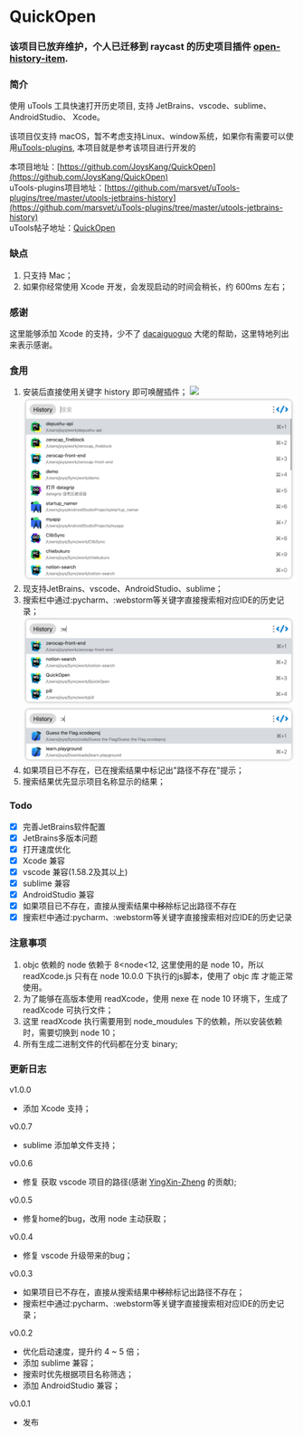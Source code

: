 # QuickOpen


### 该项目已放弃维护，个人已迁移到 raycast 的历史项目插件 [open-history-item](https://github.com/JoysKang/open-history-item).

### 简介

使用 uTools 工具快速打开历史项目, 支持 JetBrains、vscode、sublime、AndroidStudio、 Xcode。

该项目仅支持 macOS，暂不考虑支持Linux、window系统，如果你有需要可以使用[uTools-plugins](https://github.com/marsvet/uTools-plugins/tree/master/utools-jetbrains-history), 本项目就是参考该项目进行开发的

本项目地址：[https://github.com/JoysKang/QuickOpen](https://github.com/JoysKang/QuickOpen)  
uTools-plugins项目地址：[https://github.com/marsvet/uTools-plugins/tree/master/utools-jetbrains-history](https://github.com/marsvet/uTools-plugins/tree/master/utools-jetbrains-history)  
uTools帖子地址：[QuickOpen](https://yuanliao.info/d/4072-quickopen-xcode)

### 缺点
1. 只支持 Mac；
2. 如果你经常使用 Xcode 开发，会发现启动的时间会稍长，约 600ms 左右；

### 感谢
这里能够添加 Xcode 的支持，少不了 [dacaiguoguo](https://github.com/dacaiguoguo) 大佬的帮助，这里特地列出来表示感谢。

### 食用

1. 安装后直接使用关键字 history 即可唤醒插件；
   ![](https://joys.oss-cn-shanghai.aliyuncs.com/mark_images/WechatIMG297.png)
   ![](images/history.png)
2. 现支持JetBrains、vscode、AndroidStudio、sublime；
3. 搜索栏中通过:pycharm、:webstorm等关键字直接搜索相对应IDE的历史记录；
   ![](images/ws.png)
   ![](images/Xcode.png)
4. 如果项目已不存在，已在搜索结果中标记出"路径不存在"提示；
5. 搜索结果优先显示项目名称显示的结果；

### Todo

- [x] 完善JetBrains软件配置
- [x] JetBrains多版本问题
- [x] 打开速度优化
- [x] Xcode 兼容
- [x] vscode 兼容(1.58.2及其以上)
- [x] sublime 兼容
- [x] AndroidStudio 兼容
- [x] 如果项目已不存在，直接从搜索结果中~~移除~~标记出路径不存在
- [x] 搜索栏中通过:pycharm、:webstorm等关键字直接搜索相对应IDE的历史记录

### 注意事项

1. objc 依赖的 node 依赖于 8<node<12, 这里使用的是 node 10，所以 readXcode.js 只有在 node 10.0.0 下执行的js脚本，使用了 objc 库 才能正常使用。
2. 为了能够在高版本使用 readXcode，使用 nexe 在 node 10 环境下，生成了 readXcode 可执行文件；
3. 这里 readXcode 执行需要用到 node_moudules 下的依赖，所以安装依赖时，需要切换到 node 10；
4. 所有生成二进制文件的代码都在分支 binary;

### 更新日志
v1.0.0
- 添加 Xcode 支持；

v0.0.7
- sublime 添加单文件支持；

v0.0.6
- 修复 获取 vscode 项目的路径(感谢 [YingXin-Zheng](https://github.com/undermoodzyx) 的贡献);

v0.0.5
- 修复home的bug，改用 node 主动获取；

v0.0.4
- 修复 vscode 升级带来的bug；

v0.0.3
- 如果项目已不存在，直接从搜索结果中~~移除~~标记出路径不存在；
- 搜索栏中通过:pycharm、:webstorm等关键字直接搜索相对应IDE的历史记录；

v0.0.2
- 优化启动速度，提升约 4 ~ 5 倍；
- 添加 sublime 兼容；
- 搜索时优先根据项目名称筛选；
- 添加 AndroidStudio 兼容；

v0.0.1
- 发布
